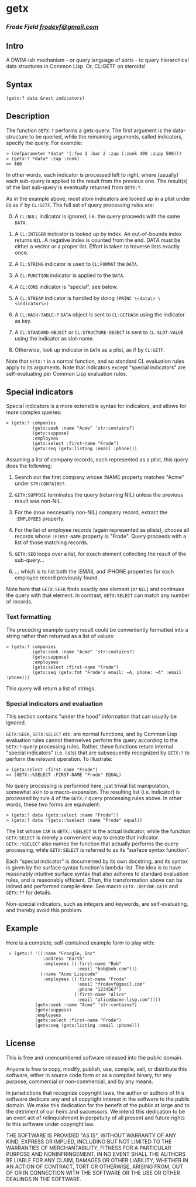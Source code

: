 # getx
### _Frode Fjeld <frodevf@gmail.com>_

## Intro

A DWIM-ish mechanism - or query language of sorts - to query
hierarchical data structures in Common Lisp. Or, CL:GETF on steroids!

## Syntax

    (getx:? data &rest indicators)

## Description

The function `GETX:?` performs a getx query. The first argument is the
data-structure to be queried, while the remaining arguments, called
indicators, specify the query. For example:

    > (defparameter *data* '(:foo 1 :bar 2 :zap (:zonk 400 :zupp 500)))
    > (getx:? *data* :zap :zonk)
    => 400

In other words, each indicator is processed left to right, where
(usually) each sub-query is applied to the result from the previous
one. The result(s) of the last sub-query is eventually returned from
`GETX:?`.

As in the example above, most atom indicators are looked up in a plist
under `EQ` as if by `CL:GETF`. The full set of query processing rules
are:

0. A `CL:NULL` indicator is ignored, i.e. the query proceeds with the
   same `DATA`.

1. A `CL:INTEGER` indicator is looked up by index. An out-of-bounds
   index returns `NIL`. A negative index is counted from the end. DATA
   must be either a vector or a proper list. Effort is taken to
   traverse lists exactly once.
   
2. A `CL:STRING` indicator is used to `CL:FORMAT` the `DATA`.

3. A `CL:FUNCTION` indicator is applied to the `DATA`.

4. A `CL:CONS` indicator is "special", see below.

5. A `CL:STREAM` indicator is handled by doing `(PRINC \<data\>
   \<indicator\>)`

6. A `CL:HASH-TABLE-P` `DATA` object is sent to `CL:GETHASH` using the
   indicator as key.

7. A `CL:STANDARD-OBJECT` or `CL:STRUCTURE-OBJECT` is sent to
   `CL:SLOT-VALUE` using the indicator as slot-name.

8. Otherwise, look up indicator in `DATA` as a plist, as if by
   `CL:GETF`.

Note that `GETX:?` is a normal function, and so standard CL evaluation
rules apply to its arguments. Note that indicators except "special
indicators" are self-evaluating per Common Lisp evaluation rules.

## Special indicators

Special indicators is a more extensible syntax for indicators, and
allows for more complex queries:

    > (getx:? companies
              (getx:seek :name "Acme" 'str:contains?)
              (getx:suppose)
              :employees
              (getx:select :first-name "Frode")
              (getx:seq (getx:listing :email :phone)))

Assuming a list of company records, each represented as a plist, this
query does the following:

1. Search out the first company whose :NAME property matches "Acme"
   under `STR:CONTAINS?`.
   
2. `GETX:SUPPOSE` terminates the query (returning NIL) unless the
   previous result was non-NIL.

3. For the (now neccesarily non-NIL) company record, extract the
   `:EMPLOYEES` property.

4. For the list of employee records (again represented as plists),
   choose all records whose `:FIRST-NAME` property is "Frode". Query
   proceeds with a list of those matching records.

5. `GETX:SEQ` loops over a list, for exach element collecting the
   result of the sub-query...

6. ... which is to list both the :EMAIL and :PHONE properties for each
   employee record previously found.

Note here that `GETX:SEEK` finds exactly one element (or `NIL`) and
continues the query with that element. In contrast, `GETX:SELECT` can
match any number of records.

### Text formatting

The preceding example query result could be conveniently formatted
into a string rather than returned as a list of values:

    > (getx:? companies
              (getx:seek :name "Acme" 'str:contains?)
              (getx:suppose)
              :employees
              (getx:select :first-name "Frode")
	          (getx:seq (getx:fmt "Frode's email: ~A, phone: ~A" :email :phone)))

This query will return a list of strings.

### Special indicators and evaluation

This section contains "under the hood" information that can usually be
ignored.

`GETX:SEEK`, `GETX:SELECT` etc. are normal functions, and by Common
Lisp evaluation rules cannot themselves perform the query according to
the `GETX:?`  query processing rules. Rather, these functions return
internal "special indicators" (i.e. lists) that are subsequently
recognized by `GETX:?` to perform the relevant operation. To
illustrate:

    > (getx:select :first-name "Frode")
    => (GETX::%SELECT :FIRST-NAME "Frode" EQUAL)

No query processing is performed here, just trivial list manipulation,
somewhat akin to a macro-expansion.  The resulting list
(i.e. indicator) is processed by rule 4 of the `GETX:?` query
processing rules above. In other words, these two forms are
equivalent:

    > (getx:? data (getx:select :name "Frode"))
    > (getx:? data '(getx::%select :name "Frode" equal))

The list whose `CAR` is `GETX::%SELECT` is the actual indicator, while
the function `GETX:SELECT` is merely a convenient way to create that
indicator. `GETX::%SELECT` also names the function that actually
performs the query processing, while `GETX:SELECT` is referred to as
its "surface syntax function".

Each "special indicator" is documented by its own docstring, and its
syntax is given by the surface syntax function's lambda-list. The idea
is to have reasonably intuitive surface syntax that also adheres to
standard evaluation rules, and is reasonably efficient. Often, the
transformation above can be inlined and performed compile-time. See
macro `GETX::DEFINE-GETX` and `GETX:??` for details.

Non-special indicators, such as integers and keywords, are
self-evaluating, and thereby avoid this problem.

## Example

Here is a complete, self-contained example form to play with:

     > (getx:? '((:name "Froogle, Inc"
                  :address "Earth"
                  :employees ((:first-name "Bob"
                               :email "bob@bob.com")))
                 (:name "Acme Lispcode"
                  :employees ((:first-name "Frode"
                               :email "frodevf@gmail.com"
                               :phone "1234567")
                              (:first-name "Alice"
                               :email "alice@acme-lisp.com"))))
               (getx:seek :name "Acme" 'str:contains?)
               (getx:suppose)
               :employees
               (getx:select :first-name "Frode")
               (getx:seq (getx:listing :email :phone)))


## License

This is free and unencumbered software released into the public domain.

Anyone is free to copy, modify, publish, use, compile, sell, or
distribute this software, either in source code form or as a compiled
binary, for any purpose, commercial or non-commercial, and by any
means.

In jurisdictions that recognize copyright laws, the author or authors
of this software dedicate any and all copyright interest in the
software to the public domain. We make this dedication for the benefit
of the public at large and to the detriment of our heirs and
successors. We intend this dedication to be an overt act of
relinquishment in perpetuity of all present and future rights to this
software under copyright law.

THE SOFTWARE IS PROVIDED "AS IS", WITHOUT WARRANTY OF ANY KIND,
EXPRESS OR IMPLIED, INCLUDING BUT NOT LIMITED TO THE WARRANTIES OF
MERCHANTABILITY, FITNESS FOR A PARTICULAR PURPOSE AND NONINFRINGEMENT.
IN NO EVENT SHALL THE AUTHORS BE LIABLE FOR ANY CLAIM, DAMAGES OR
OTHER LIABILITY, WHETHER IN AN ACTION OF CONTRACT, TORT OR OTHERWISE,
ARISING FROM, OUT OF OR IN CONNECTION WITH THE SOFTWARE OR THE USE OR
OTHER DEALINGS IN THE SOFTWARE.

